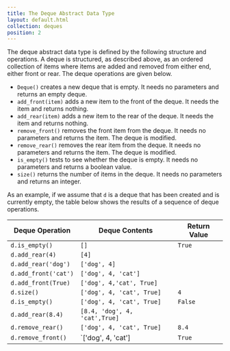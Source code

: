 ```yaml
---
title: The Deque Abstract Data Type
layout: default.html
collection: deques
position: 2
---
```


The deque abstract data type is defined by the following structure and
operations. A deque is structured, as described above, as an ordered
collection of items where items are added and removed from either end,
either front or rear. The deque operations are given below.

-   `Deque()` creates a new deque that is empty. It needs no parameters
    and returns an empty deque.
-   `add_front(item)` adds a new item to the front of the deque. It needs
    the item and returns nothing.
-   `add_rear(item)` adds a new item to the rear of the deque. It needs
    the item and returns nothing.
-   `remove_front()` removes the front item from the deque. It needs no
    parameters and returns the item. The deque is modified.
-   `remove_rear()` removes the rear item from the deque. It needs no
    parameters and returns the item. The deque is modified.
-   `is_empty()` tests to see whether the deque is empty. It needs no
    parameters and returns a boolean value.
-   `size()` returns the number of items in the deque. It needs no
    parameters and returns an integer.

As an example, if we assume that `d` is a deque that has been created
and is currently empty, the table below shows the results
of a sequence of deque operations.


Deque Operation | Deque Contents | Return Value
--- | --- | ---
`d.is_empty()` | `[]` |  `True`
`d.add_rear(4)` |    `[4]` |
`d.add_rear('dog')` |    `['dog', 4]` |
`d.add_front('cat')` |   `['dog', 4, 'cat']` |
`d.add_front(True)` |    `['dog', 4,'cat', True]` |
`d.size()` |    `['dog', 4, 'cat', True]` |   `4`
`d.is_empty()` | `['dog', 4, 'cat', True]` |   `False`
`d.add_rear(8.4)` |  `[8.4, 'dog', 4, 'cat',True]` |
`d.remove_rear()` |  `['dog', 4, 'cat', True]` |   `8.4`
`d.remove_front()` | `['dog', 4, 'cat'] | `True`
